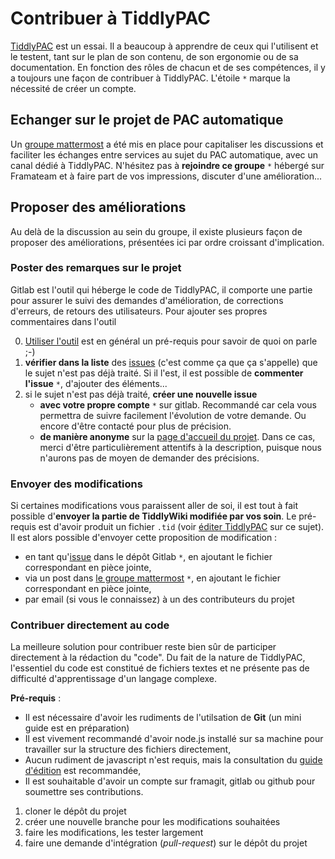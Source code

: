 # Contribuer à TiddlyPAC
[TiddlyPAC][origin] est un essai. Il a beaucoup à apprendre de ceux qui l'utilisent et le testent, tant sur le plan de son contenu, de son ergonomie ou de sa documentation. En fonction des rôles de chacun et de ses compétences, il y a toujours une façon de contribuer à TiddlyPAC. L'étoile `*` marque la nécessité de créer un compte.

## Echanger sur le projet de PAC automatique
Un [groupe mattermost][mattermost] a été mis en place pour capitaliser les discussions et faciliter les échanges entre services au sujet du PAC automatique, avec un canal dédié à TiddlyPAC. N'hésitez pas à **rejoindre ce groupe** `*` hébergé sur Framateam et à faire part de vos impressions, discuter d'une amélioration...

## Proposer des améliorations
Au delà de la discussion au sein du groupe, il existe plusieurs façon de proposer des améliorations, présentées ici par ordre croissant d'implication.

### Poster des remarques sur le projet
Gitlab est l'outil qui héberge le code de TiddlyPAC, il comporte une partie pour assurer le suivi des demandes d'amélioration, de corrections d'erreurs, de retours des utilisateurs. Pour ajouter ses propres commentaires dans l'outil

0. [Utiliser l'outil][utiliser TP] est en général un pré-requis pour savoir de quoi on parle ;-)
1. **vérifier dans la liste** des [issues][issues] (c'est comme ça que ça s'appelle) que le sujet n'est pas déjà traité. Si il l'est, il est possible de **commenter l'issue** `*`, d'ajouter des éléments...
2. si le sujet n'est pas déjà traité, **créer une nouvelle issue**
    * **avec votre propre compte** `*` sur gitlab. Recommandé car cela vous permettra de suivre facilement l'évolution de votre demande. Ou encore d'être contacté pour plus de précision.
    * **de manière anonyme** sur la [page d'accueil du projet][fm-pages]. Dans ce cas, merci d'être particulièrement attentifs à la description, puisque nous n'aurons pas de moyen de demander des précisions.

### Envoyer des modifications
Si certaines modifications vous paraissent aller de soi, il est tout à fait possible d'**envoyer la partie de TiddlyWiki modifiée par vos soin**. Le pré-requis est d'avoir produit un fichier `.tid` (voir [éditer TiddlyPAC][editer TP] sur ce sujet). Il est alors possible d'envoyer cette proposition de modification :

* en tant qu'[issue][issues] dans le dépôt Gitlab `*`, en ajoutant le fichier correspondant en pièce jointe,
* via un post dans [le groupe mattermost][mattermost] `*`, en ajoutant le fichier correspondant en pièce jointe,
* par email (si vous le connaissez) à un des contributeurs du projet

### Contribuer directement au code
La meilleure solution pour contribuer reste bien sûr de participer directement à la rédaction du "code". Du fait de la nature de TiddlyPAC, l'essentiel du code est constitué de fichiers textes et ne présente pas de difficulté d'apprentissage d'un langage complexe.

**Pré-requis** :
* Il est nécessaire d'avoir les rudiments de l'utilsation de **Git** (un mini guide est en préparation)
* Il est vivement recommandé d'avoir node.js installé sur sa machine pour travailler sur la structure des fichiers directement,
* Aucun rudiment de javascript n'est requis, mais la consultation du [guide d'édition][editer TP] est recommandée,
* Il est souhaitable d'avoir un compte sur framagit, gitlab ou github pour soumettre ses contributions.

1. cloner le dépôt du projet
2. créer une nouvelle branche pour les modifications souhaitées
3. faire les modifications, les tester largement
4. faire une demande d'intégration (_pull-request_) sur le dépôt du projet

[utiliser TP]: ./Doc/utiliser_TiddlyPAC.md
[editer TP]: ./Doc/editer_TiddlyPAC.md

[origin]: https://framagit.org/know-rmandie/TiddlyPAC
[fm-pages]: https://know-rmandie.frama.io/TiddlyPAC
[mattermost]: https://framateam.org/signup_user_complete/?id=4qbkmz8swtg3tyrs7gceamq8fo
[issues]: https://framagit.org/know-rmandie/TiddlyPAC/issues

